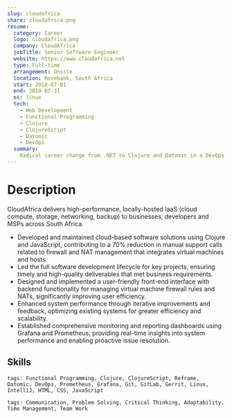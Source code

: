 ```yaml
---
slug: cloudafrica
share: cloudafrica.png
resume:
  category: Career
  logo: cloudafrica.png
  company: CloudAfrica
  jobTitle: Senior Software Engineer
  website: https://www.cloudafrica.net
  type: Full-time
  arrangement: Onsite
  location: Rosebank, South Africa
  start: 2018-07-01
  end: 2019-07-31
  os: linux
  tech:
    - Web Development
    - Functional Programming
    - Clojure
    - ClojureScript
    - Datomic
    - DevOps
  summary:
    Radical career change from .NET to Clojure and Datomic in a DevOps powered virtualization environment. Develop software across the stack from web to infrastructure using Linux. Developed and maintained cloud-based solutions in Clojure and JavaScript, including a user-friendly interface for managing virtual machine firewall rules and NATs, which reduced manual support calls by 70% and boosted user efficiency. I also improved system performance, delivered full lifecycle projects, and implemented Grafana and Prometheus dashboards for real-time monitoring and proactive issue resolution.
---
```


# Description

CloudAfrica delivers high-performance, locally-hosted IaaS (cloud compute, storage, networking, backup) to businesses, developers and MSPs across South Africa.

- Developed and maintained cloud-based software solutions using Clojure and JavaScript, contributing to a 70% reduction in manual support calls related to firewall and NAT management that integrates virtual machines and hosts.
- Led the full software development lifecycle for key projects, ensuring timely and high-quality deliverables that met business requirements.
- Designed and implemented a user-friendly front-end interface with backend functionality for managing virtual machine firewall rules and NATs, significantly improving user efficiency.
- Enhanced system performance through iterative improvements and feedback, optimizing existing systems for greater efficiency and scalability.
- Established comprehensive monitoring and reporting dashboards using Grafana and Prometheus, providing real-time insights into system performance and enabling proactive issue resolution.

## Skills

`tags: Functional Programming, Clojure, ClojureScript, Reframe, Datomic, DevOps, Prometheus, Grafana, Git, GitLab, Gerrit, Linux, IntelliJ, HTML, CSS, JavaScript`

`tags: Communication, Problem Solving, Critical Thinking, Adaptability, Time Management, Team Work`
